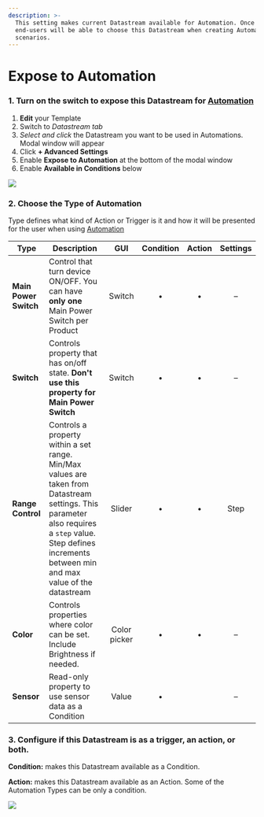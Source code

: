 ```yaml
---
description: >-
  This setting makes current Datastream available for Automation. Once enabled,
  end-users will be able to choose this Datastream when creating Automation
  scenarios.
---
```


# Expose to Automation

### 1. Turn on the switch to expose this Datastream for [Automation](../../../../concepts/automations/)

1. **Edit** your Template
2. Switch to _Datastream tab_
3. _Select and click_ the Datastream you want to be used in Automations. Modal window will appear
4. Click **+ Advanced Settings**
5. Enable **Expose to Automation** at the bottom of the modal window
6. Enable **Available in Conditions** below

![](../../../../.gitbook/assets/cpt2105201739-1919x971.gif)

### 2. Choose the Type of Automation

Type defines what kind of Action or Trigger is it and how it will be presented for the user when using [Automation](../../../../concepts/automations/#preparing-template-and-datastreams)

| Type                  | Description                                                                                                                                                                                                 |      GUI     | Condition | Action | Settings |
| --------------------- | ----------------------------------------------------------------------------------------------------------------------------------------------------------------------------------------------------------- | :----------: | :-------: | :----: | :------: |
| **Main Power Switch** | Control that turn device ON/OFF. You can have **only one** Main Power Switch per Product                                                                                                                    |    Switch    |     •     |    •   |     –    |
| **Switch**            | Controls property that has on/off state. **Don't use this property for Main Power Switch**                                                                                                                  |    Switch    |     •     |    •   |     –    |
| **Range Control**     | Controls a property within a set range. Min/Max values are taken from Datastream settings. This parameter also requires a `step` value. Step defines increments between min and max value of the datastream |    Slider    |     •     |    •   |   Step   |
| **Color**             | Controls properties where color can be set. Include Brightness if needed.                                                                                                                                   | Color picker |     •     |    •   |     –    |
| **Sensor**            | Read-only property to use sensor data as a Condition                                                                                                                                                        |     Value    |     •     |        |     –    |

### 3. Configure if this Datastream is as a trigger, an action, or both.

**Condition:** makes this Datastream available as a Condition.

**Action:** makes this Datastream available as an Action. Some of the Automation Types can be only a condition.

![](../../../../.gitbook/assets/expose\_to\_auto.gif)


